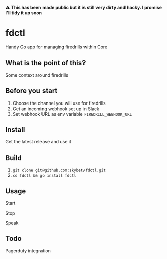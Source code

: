 :warning: **This has been made public but it is still very dirty and hacky. I promise I'll tidy it up soon**

# fdctl
Handy Go app for managing firedrills within Core

## What is the point of this?

Some context around firedrills

## Before you start

1. Choose the channel you will use for firedrills
1. Get an incoming webhook set up in Slack
1. Set webhook URL as env variable `FIREDRILL_WEBHOOK_URL`

## Install

Get the latest release and use it

## Build

1. `git clone git@github.com:skybet/fdctl.git`
1. `cd fdctl && go install fdctl`

## Usage

Start

Stop

Speak

## Todo

Pagerduty integration
